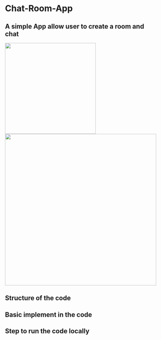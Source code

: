 # Chat-Room-App

## A simple App allow user to create a room and chat
<p float="left">
  <img src="https://user-images.githubusercontent.com/35439849/102965927-cec62580-4529-11eb-894d-76e7a0be528b.png" width="300"> 
  <img src="https://user-images.githubusercontent.com/35439849/102966077-1ea4ec80-452a-11eb-98f5-c05af26138cf.png" width="500">
</p>

## Structure of the code

## Basic implement in the code

## Step to run the code locally
